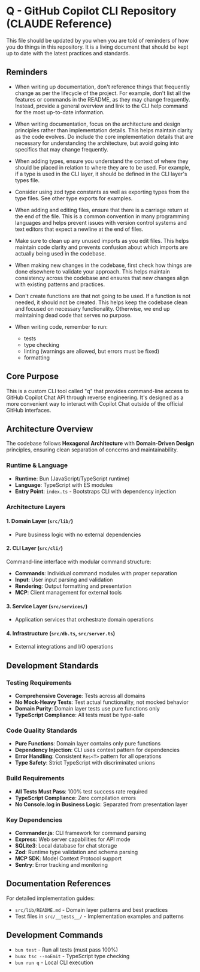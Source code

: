 # Q - GitHub Copilot CLI Repository (CLAUDE Reference)

This file should be updated by you when you are told of reminders of how you do things in this repository. It is a living document that should be kept up to date with the latest practices and standards.

## Reminders

- When writing up documentation, don't reference things that frequently change as per the lifecycle of the project. For example, don't list all the features or commands in the README, as they may change frequently. Instead, provide a general overview and link to the CLI help command for the most up-to-date information.
- When writing documentation, focus on the architecture and design principles rather than implementation details. This helps maintain clarity as the code evolves. Do include the core implementation details that are necessary for understanding the architecture, but avoid going into specifics that may change frequently.
- When adding types, ensure you understand the context of where they should be placed in relation to where they are to be used. For example, if a type is used in the CLI layer, it should be defined in the CLI layer's types file.
- Consider using zod type constants as well as exporting types from the type files. See other type exports for examples.
- When adding and editing files, ensure that there is a carriage return at the end of the file. This is a common convention in many programming languages and helps prevent issues with version control systems and text editors that expect a newline at the end of files.
- Make sure to clean up any unused imports as you edit files. This helps maintain code clarity and prevents confusion about which imports are actually being used in the codebase.
- When making new changes in the codebase, first check how things are done elsewhere to validate your approach. This helps maintain consistency across the codebase and ensures that new changes align with existing patterns and practices.
- Don't create functions are that not going to be used. If a function is not needed, it should not be created. This helps keep the codebase clean and focused on necessary functionality. Otherwise, we end up maintaining dead code that serves no purpose.

- When writing code, remember to run:
  - tests
  - type checking
  - linting (warnings are allowed, but errors must be fixed)
  - formatting

## Core Purpose

This is a custom CLI tool called "q" that provides command-line access to GitHub Copilot Chat API through reverse engineering. It's designed as a more convenient way to interact with Copilot Chat outside of the official GitHub interfaces.

## Architecture Overview

The codebase follows **Hexagonal Architecture** with **Domain-Driven Design** principles, ensuring clean separation of concerns and maintainability.

### Runtime & Language

- **Runtime**: Bun (JavaScript/TypeScript runtime)
- **Language**: TypeScript with ES modules
- **Entry Point**: `index.ts` - Bootstraps CLI with dependency injection

### Architecture Layers

#### 1. Domain Layer (`src/lib/`)

- Pure business logic with no external dependencies

#### 2. CLI Layer (`src/cli/`)

Command-line interface with modular command structure:

- **Commands**: Individual command modules with proper separation
- **Input**: User input parsing and validation
- **Rendering**: Output formatting and presentation
- **MCP**: Client management for external tools

#### 3. Service Layer (`src/services/`)

- Application services that orchestrate domain operations

#### 4. Infrastructure (`src/db.ts`, `src/server.ts`)

- External integrations and I/O operations

## Development Standards

### Testing Requirements

- **Comprehensive Coverage**: Tests across all domains
- **No Mock-Heavy Tests**: Test actual functionality, not mocked behavior
- **Domain Purity**: Domain layer tests use pure functions only
- **TypeScript Compliance**: All tests must be type-safe

### Code Quality Standards

- **Pure Functions**: Domain layer contains only pure functions
- **Dependency Injection**: CLI uses context pattern for dependencies
- **Error Handling**: Consistent `Res<T>` pattern for all operations
- **Type Safety**: Strict TypeScript with discriminated unions

### Build Requirements

- **All Tests Must Pass**: 100% test success rate required
- **TypeScript Compliance**: Zero compilation errors
- **No Console.log in Business Logic**: Separated from presentation layer

### Key Dependencies

- **Commander.js**: CLI framework for command parsing
- **Express**: Web server capabilities for API mode
- **SQLite3**: Local database for chat storage
- **Zod**: Runtime type validation and schema parsing
- **MCP SDK**: Model Context Protocol support
- **Sentry**: Error tracking and monitoring

## Documentation References

For detailed implementation guides:

- `src/lib/README.md` - Domain layer patterns and best practices
- Test files in `src/__tests__/` - Implementation examples and patterns

## Development Commands

- `bun test` - Run all tests (must pass 100%)
- `bunx tsc --noEmit` - TypeScript type checking
- `bun run q` - Local CLI execution
